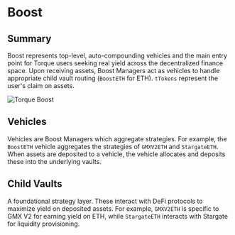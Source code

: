 # Boost

## Summary

Boost represents top-level, auto-compounding vehicles and the main entry point for Torque users seeking real yield across the decentralized finance space. Upon receiving assets, Boost Managers act as vehicles to handle appropriate child vault routing (`BoostETH` for ETH). `tTokens` represent the user's claim on assets.

![Torque Boost](/gitbook/assets/boost-design.png)

## Vehicles

Vehicles are Boost Managers which aggregate strategies. For example, the `BoostETH` vehicle aggregates the strategies of `GMXV2ETH` and `StargateETH`. When assets are deposited to a vehicle, the vehicle allocates and deposits these into the underlying vaults.

## Child Vaults

A foundational strategy layer. These interact with DeFi protocols to maximize yield on deposited assets. For example, `GMXV2ETH` is specific to GMX V2 for earning yield on ETH, while `StargateETH` interacts with Stargate for liquidity provisioning.

<!-- :::info
A full list of Olympus assets is available on the [Olympus Treasury Dashboard](https://app.olympusdao.finance/#/dashboard)
::: -->
